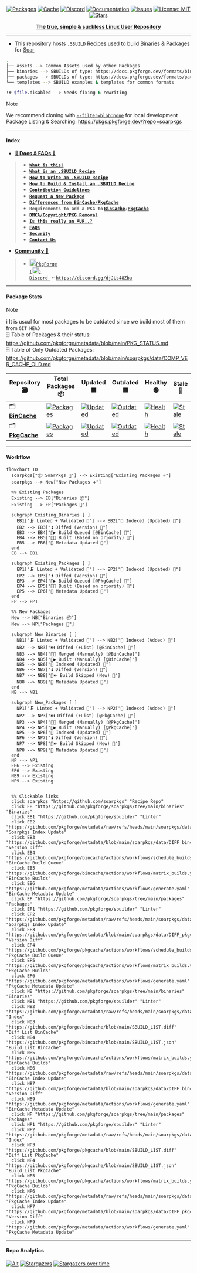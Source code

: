 <div align="center">

[discord-shield]: https://img.shields.io/discord/1313385177703256064?logo=%235865F2&label=Discord
[discord-url]: https://discord.gg/djJUs48Zbu
[stars-shield]: https://img.shields.io/github/stars/pkgforge/soarpkgs.svg
[stars-url]: https://github.com/pkgforge/soarpkgs/stargazers
[issues-shield]: https://img.shields.io/github/issues/pkgforge/soarpkgs.svg
[issues-url]: https://github.com/pkgforge/soarpkgs/issues
[license-shield]: https://img.shields.io/github/license/pkgforge/soarpkgs.svg
[license-url]: https://github.com/pkgforge/soarpkgs/blob/main/LICENSE
[doc-shield]: https://img.shields.io/badge/docs.pkgforge.dev-blue
[doc-url]: https://docs.pkgforge.dev/repositories/soarpkgs

<a href="https://pkgs.pkgforge.dev/?repo=soarpkgs"><img src="https://img.shields.io/badge/dynamic/json?url=https://raw.githubusercontent.com/pkgforge/metadata/refs/heads/main/soarpkgs/data/TOTAL.json&query=$[2].total&label=SBUILDs&labelColor=orange&style=flat&link=https://pkgs.pkgforge.dev/?repo=soarpkgs" alt="Packages" /></a>
<a href="https://pkgs.pkgforge.dev"><img src="https://img.shields.io/badge/dynamic/json?url=https://raw.githubusercontent.com/pkgforge/metadata/refs/heads/main/soarpkgs/data/TOTAL_CACHE.json&query=$.total&label=Cache&labelColor=orange&style=flat&link=https://pkgs.pkgforge.dev" alt="Cache" /></a>
[![Discord][discord-shield]][discord-url]
[![Documentation][doc-shield]][doc-url]
[![Issues][issues-shield]][issues-url]
[![License: MIT][license-shield]][license-url]
[![Stars][stars-shield]][stars-url]
</div>

<p align="center"> 
    <!--<a href="https://github.com/pkgforge/soar">
        <img src="https://github.com/user-attachments/assets/220ce7b3-55b3-496e-b3b8-2556123193a2" width="100">
    </a><br>
    <!--<a href="https://github.com/pkgforge/soar">
        <img src="https://bin.pkgforge.dev/list.gif" alt="soar-list" width="650">
    </a><br> -->
    <b><strong> <a href="https://pkgs.pkgforge.dev/?repo=soarpkgs">The true, simple & suckless Linux User Repository</a></code></strong></b>
    <br> 
</p>

---
- This repository hosts [`.SBUILD` Recipes](https://docs.pkgforge.dev/sbuild/introduction) used to build [Binaries](https://docs.pkgforge.dev/formats/binaries) & [Packages](https://docs.pkgforge.dev/formats/packages) for [Soar](https://github.com/pkgforge/soar)
```bash
.
├── assets --> Common Assets used by other Packages
├── binaries --> SBUILDs of type: https://docs.pkgforge.dev/formats/binaries
├── packages --> SBUILDs of type: https://docs.pkgforge.dev/formats/packages
└── templates --> SBUILD examples & templates for common formats

!# $file.disabled --> Needs fixing & rewriting
```

> [!NOTE]
> We recommend cloning with [`--filter=blob:none`](https://github.blog/open-source/git/get-up-to-speed-with-partial-clone-and-shallow-clone/) for local development<br>
> Package Listing & Searching: https://pkgs.pkgforge.dev/?repo=soarpkgs

---
#### Index
- [**📖 Docs & FAQs 📖**](https://docs.pkgforge.dev/repositories/soarpkgs)
> - [**`What is this?`**](https://docs.pkgforge.dev/repositories/soarpkgs)
> - [**`What is an .SBUILD Recipe`**](https://docs.pkgforge.dev/sbuild/introduction)
> - [**`How to Write an .SBUILD Recipe`**](https://docs.pkgforge.dev/sbuild/instructions)
> - [**`How to Build & Install an .SBUILD Recipe`**](https://docs.pkgforge.dev/sbuild/instructions#build)
> - [**`Contribution Guidelines`**](https://docs.pkgforge.dev/repositories/soarpkgs/contribution)
> - [**`Request a New Package`**](https://docs.pkgforge.dev/repositories/soarpkgs/package-request)
> - [**`Differences from BinCache/PkgCache`**](https://docs.pkgforge.dev/repositories/soarpkgs/differences)
> - **`Requirements to add a PKG to` [`BinCache`](https://docs.pkgforge.dev/repositories/bincache/package-request)`/`[`PkgCache`](https://docs.pkgforge.dev/repositories/pkgcache/package-request)**
> - [**`DMCA/Copyright/PKG Removal`**](https://docs.pkgforge.dev/repositories/soarpkgs/dmca-or-copyright-cease-and-desist)
> - [**`Is this really an AUR..?`**](https://docs.pkgforge.dev/repositories/soarpkgs/faq#is-this-really-an-aur)
> - [**`FAQs`**](https://docs.pkgforge.dev/repositories/soarpkgs/faq)
> - [**`Security`**](https://docs.pkgforge.dev/repositories/soarpkgs/security)
> - [**`Contact Us`**](https://docs.pkgforge.dev/contact/chat)
- [**Community 💬**](https://docs.pkgforge.dev/contact/chat)
> - <a href="https://discord.gg/djJUs48Zbu"><img src="https://github.com/user-attachments/assets/5a336d72-6342-4ca5-87a4-aa8a35277e2f" width="18" height="18"><code>PkgForge (<img src="https://github.com/user-attachments/assets/a08a20e6-1795-4ee6-87e6-12a8ab2a7da6" width="18" height="18">) Discord </code></a> `➼` [`https://discord.gg/djJUs48Zbu`](https://discord.gg/djJUs48Zbu)

---
#### Package Stats
> [!NOTE]
> ℹ️ It is usual for most packages to be outdated since we build most of them from `GIT HEAD`<br>
> 🗄️ Table of Packages & their status: https://github.com/pkgforge/metadata/blob/main/PKG_STATUS.md<br>
> 🗄️ Table of Only Outdated Packages: https://github.com/pkgforge/metadata/blob/main/soarpkgs/data/COMP_VER_CACHE_OLD.md<br>

| Repository 🗃️ | Total Packages 📦 | Updated 🟩 | Outdated 🟥 | Healthy 🟢 | Stale 🔴 |
|------------|----------------|---------|----------|----------|---------|
| 🗂️ [**BinCache**](https://docs.pkgforge.dev/repositories/bincache) | [![Packages](https://img.shields.io/badge/dynamic/json?url=https://raw.githubusercontent.com/pkgforge/metadata/refs/heads/main/PKG_STATUS_SUM.json&query=$[0].bincache.packages&label=&color=blue&style=flat)](#) | [![Updated](https://img.shields.io/badge/dynamic/json?url=https://raw.githubusercontent.com/pkgforge/metadata/refs/heads/main/PKG_STATUS_SUM.json&query=$[0].bincache.updated&label=&color=brightgreen&style=flat)](#) | [![Outdated](https://img.shields.io/badge/dynamic/json?url=https://raw.githubusercontent.com/pkgforge/metadata/refs/heads/main/PKG_STATUS_SUM.json&query=$[0].bincache.outdated&label=&color=red&style=flat)](#) | [![Health](https://img.shields.io/badge/dynamic/json?url=https://raw.githubusercontent.com/pkgforge/metadata/refs/heads/main/PKG_STATUS_SUM.json&query=$[0].bincache.healthy&label=&suffix=%25&color=green&style=flat)](#) | [![Stale](https://img.shields.io/badge/dynamic/json?url=https://raw.githubusercontent.com/pkgforge/metadata/refs/heads/main/PKG_STATUS_SUM.json&query=$[0].bincache.stale&label=&suffix=%25&color=orange&style=flat)](#) |
| 🗂️ [**PkgCache**](https://docs.pkgforge.dev/repositories/pkgcache) | [![Packages](https://img.shields.io/badge/dynamic/json?url=https://raw.githubusercontent.com/pkgforge/metadata/refs/heads/main/PKG_STATUS_SUM.json&query=$[1].pkgcache.packages&label=&color=blue&style=flat)](#) | [![Updated](https://img.shields.io/badge/dynamic/json?url=https://raw.githubusercontent.com/pkgforge/metadata/refs/heads/main/PKG_STATUS_SUM.json&query=$[1].pkgcache.updated&label=&color=brightgreen&style=flat)](#) | [![Outdated](https://img.shields.io/badge/dynamic/json?url=https://raw.githubusercontent.com/pkgforge/metadata/refs/heads/main/PKG_STATUS_SUM.json&query=$[1].pkgcache.outdated&label=&color=red&style=flat)](#) | [![Health](https://img.shields.io/badge/dynamic/json?url=https://raw.githubusercontent.com/pkgforge/metadata/refs/heads/main/PKG_STATUS_SUM.json&query=$[1].pkgcache.healthy&label=&suffix=%25&color=green&style=flat)](#) | [![Stale](https://img.shields.io/badge/dynamic/json?url=https://raw.githubusercontent.com/pkgforge/metadata/refs/heads/main/PKG_STATUS_SUM.json&query=$[1].pkgcache.stale&label=&suffix=%25&color=orange&style=flat)](#) |

---
#### Workflow
```mermaid
flowchart TD
  soarpkgs["📦 SoarPkgs 📀"] --> Existing["Existing Packages ♾️"]
  soarpkgs --> New["New Packages ➕"]

  %% Existing Packages
  Existing --> EB["Binaries 📦"]
  Existing --> EP["Packages 📀"]

  subgraph Existing_Binaries [ ]
    EB1["🗜️ Linted + Validated 🤖"] --> EB2["📇 Indexed (Updated) 🤖"]
    EB2 --> EB3["⏫ Diffed (Version) 🤖"]
    EB3 --> EB4["🧰▶️ Build Queued [@BinCache] 🤖"]
    EB4 --> EB5["📡✅ Built (Based on priority) 🤖"]
    EB5 --> EB6["🧬 Metadata Updated 🤖"]
  end
  EB --> EB1

  subgraph Existing_Packages [ ]
    EP1["🗜️ Linted + Validated 🤖"] --> EP2["📇 Indexed (Updated) 🤖"]
    EP2 --> EP3["⏫ Diffed (Version) 🤖"]
    EP3 --> EP4["🧰▶️ Build Queued [@PkgCache] 🤖"]
    EP4 --> EP5["📡✅ Built (Based on priority) 🤖"]
    EP5 --> EP6["🧬 Metadata Updated 🤖"]
  end
  EP --> EP1

  %% New Packages
  New --> NB["Binaries 📦"]
  New --> NP["Packages 📀"]

  subgraph New_Binaries [ ]
    NB1["🗜️ Linted + Validated 🤖"] --> NB2["📇 Indexed (Added) 🤖"]
    NB2 --> NB3["⏭️ Diffed (+List) [@BinCache] 🤖"]
    NB3 --> NB4["🦽✅ Merged (Manually) [@BinCache]"]
    NB4 --> NB5["🦽▶️ Built (Manually) [@BinCache]"]
    NB5 --> NB6["📇 Indexed (Updated) 🤖"]
    NB6 --> NB7["⏫ Diffed (Version) 🤖"]
    NB7 --> NB8["🧰⏩ Build Skipped (New) 🤖"]
    NB8 --> NB9["🧬 Metadata Updated 🤖"]
  end
  NB --> NB1

  subgraph New_Packages [ ]
    NP1["🗜️ Linted + Validated 🤖"] --> NP2["📇 Indexed (Added) 🤖"]
    NP2 --> NP3["⏭️ Diffed (+List) [@PkgCache] 🤖"]
    NP3 --> NP4["🦽✅ Merged (Manually) [@PkgCache]"]
    NP4 --> NP5["🦽▶️ Built (Manually) [@PkgCache]"]
    NP5 --> NP6["📇 Indexed (Updated) 🤖"]
    NP6 --> NP7["⏫ Diffed (Version) 🤖"]
    NP7 --> NP8["🧰⏩ Build Skipped (New) 🤖"]
    NP8 --> NP9["🧬 Metadata Updated 🤖"]
  end
  NP --> NP1
  EB6 --> Existing
  EP6 --> Existing
  NB9 --> Existing
  NP9 --> Existing


  %% Clickable links
  click soarpkgs "https://github.com/soarpkgs" "Recipe Repo"
  click EB "https://github.com/pkgforge/soarpkgs/tree/main/binaries" "Binaries"
  click EB1 "https://github.com/pkgforge/sbuilder" "Linter"
  click EB2 "https://github.com/pkgforge/metadata/raw/refs/heads/main/soarpkgs/data/INDEX.json" "Soarpkgs Index Update"
  click EB3 "https://github.com/pkgforge/metadata/blob/main/soarpkgs/data/DIFF_bincache.json" "Version Diff"
  click EB4 "https://github.com/pkgforge/bincache/actions/workflows/schedule_builds.yaml" "BinCache Build Queue"
  click EB5 "https://github.com/pkgforge/bincache/actions/workflows/matrix_builds.yaml" "BinCache Builds"
  click EB6 "https://github.com/pkgforge/metadata/actions/workflows/generate.yaml" "BinCache Metadata Update"
  click EP "https://github.com/pkgforge/soarpkgs/tree/main/packages" "Packages"
  click EP1 "https://github.com/pkgforge/sbuilder" "Linter"
  click EP2 "https://github.com/pkgforge/metadata/raw/refs/heads/main/soarpkgs/data/INDEX.json" "Soarpkgs Index Update"
  click EP3 "https://github.com/pkgforge/metadata/blob/main/soarpkgs/data/DIFF_pkgcache.json" "Version Diff"
  click EP4 "https://github.com/pkgforge/pkgcache/actions/workflows/schedule_builds.yaml" "PkgCache Build Queue"
  click EP5 "https://github.com/pkgforge/pkgcache/actions/workflows/matrix_builds.yaml" "PkgCache Builds"
  click EP6 "https://github.com/pkgforge/metadata/actions/workflows/generate.yaml" "PkgCache Metadata Update"
  click NB "https://github.com/pkgforge/soarpkgs/tree/main/binaries" "Binaries"
  click NB1 "https://github.com/pkgforge/sbuilder" "Linter"
  click NB2 "https://github.com/pkgforge/metadata/raw/refs/heads/main/soarpkgs/data/INDEX.json" "Index"
  click NB3 "https://github.com/pkgforge/bincache/blob/main/SBUILD_LIST.diff" "Diff List BinCache"
  click NB4 "https://github.com/pkgforge/bincache/blob/main/SBUILD_LIST.json" "Build List BinCache"
  click NB5 "https://github.com/pkgforge/bincache/actions/workflows/matrix_builds.yaml" "BinCache Builds"
  click NB6 "https://github.com/pkgforge/metadata/raw/refs/heads/main/soarpkgs/data/INDEX.json" "BinCache Index Update"
  click NB7 "https://github.com/pkgforge/metadata/blob/main/soarpkgs/data/DIFF_bincache.json" "Version Diff"
  click NB9 "https://github.com/pkgforge/metadata/actions/workflows/generate.yaml" "BinCache Metadata Update"
  click NP "https://github.com/pkgforge/soarpkgs/tree/main/packages" "Packages"
  click NP1 "https://github.com/pkgforge/sbuilder" "Linter"
  click NP2 "https://github.com/pkgforge/metadata/raw/refs/heads/main/soarpkgs/data/INDEX.json" "Index"
  click NP3 "https://github.com/pkgforge/pkgcache/blob/main/SBUILD_LIST.diff" "Diff List PkgCache"
  click NP4 "https://github.com/pkgforge/pkgcache/blob/main/SBUILD_LIST.json" "Build List PkgCache"
  click NP5 "https://github.com/pkgforge/pkgcache/actions/workflows/matrix_builds.yaml" "PkgCache Builds"
  click NP6 "https://github.com/pkgforge/metadata/raw/refs/heads/main/soarpkgs/data/INDEX.json" "PkgCache Index Update"
  click NP7 "https://github.com/pkgforge/metadata/blob/main/soarpkgs/data/DIFF_pkgcache.json" "Version Diff"
  click NP9 "https://github.com/pkgforge/metadata/actions/workflows/generate.yaml" "PkgCache Metadata Update"
```

---
#### Repo Analytics
[![Alt](https://repobeats.axiom.co/api/embed/69e7eeda76226334586a3f6c26593382877c59ba.svg "Repobeats analytics image")](https://github.com/pkgforge/soarpkgs/graphs/contributors)
[![Stargazers](https://reporoster.com/stars/dark/pkgforge/soarpkgs)](https://github.com/pkgforge/soarpkgs/stargazers)
[![Stargazers over time](https://starchart.cc/pkgforge/soarpkgs.svg?variant=dark)](https://starchart.cc/pkgforge/soarpkgs)

